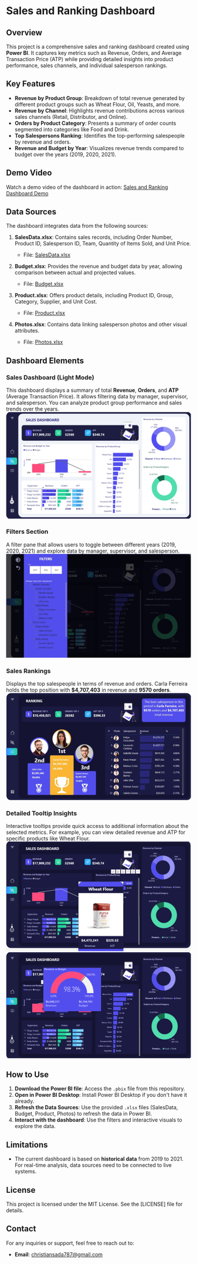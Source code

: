 # Sales and Ranking Dashboard

## Overview
This project is a comprehensive sales and ranking dashboard created using **Power BI**. It captures key metrics such as Revenue, Orders, and Average Transaction Price (ATP) while providing detailed insights into product performance, sales channels, and individual salesperson rankings.

## Key Features
- **Revenue by Product Group**: Breakdown of total revenue generated by different product groups such as Wheat Flour, Oil, Yeasts, and more.
- **Revenue by Channel**: Highlights revenue contributions across various sales channels (Retail, Distributor, and Online).
- **Orders by Product Category**: Presents a summary of order counts segmented into categories like Food and Drink.
- **Top Salespersons Ranking**: Identifies the top-performing salespeople by revenue and orders.
- **Revenue and Budget by Year**: Visualizes revenue trends compared to budget over the years (2019, 2020, 2021).

## Demo Video
Watch a demo video of the dashboard in action: [Sales and Ranking Dashboard Demo](https://drive.google.com/file/d/1fBtS2o8ivDNVwjUb5ADPpKzLKOubE2wK/view?usp=sharing)

## Data Sources
The dashboard integrates data from the following sources:

1. **SalesData.xlsx**: Contains sales records, including Order Number, Product ID, Salesperson ID, Team, Quantity of Items Sold, and Unit Price.
   - File: [SalesData.xlsx](./SalesData.xlsx)

2. **Budget.xlsx**: Provides the revenue and budget data by year, allowing comparison between actual and projected values.
   - File: [Budget.xlsx](./Budget.xlsx)

3. **Product.xlsx**: Offers product details, including Product ID, Group, Category, Supplier, and Unit Cost.
   - File: [Product.xlsx](./Product.xlsx)

4. **Photos.xlsx**: Contains data linking salesperson photos and other visual attributes.
   - File: [Photos.xlsx](./Photos.xlsx)

## Dashboard Elements

### Sales Dashboard (Light Mode)
This dashboard displays a summary of total **Revenue**, **Orders**, and **ATP** (Average Transaction Price). It allows filtering data by manager, supervisor, and salesperson. You can analyze product group performance and sales trends over the years.
![Sales Dashboard Light Mode](./Light_Mode.png)

### Filters Section
A filter pane that allows users to toggle between different years (2019, 2020, 2021) and explore data by manager, supervisor, and salesperson.
![Filtered Dashboard](./Filtered_1.jpg)

### Sales Rankings
Displays the top salespeople in terms of revenue and orders. Carla Ferreira holds the top position with **$4,707,403** in revenue and **9570 orders**.
![Ranking](./Ranking.jpg)

### Detailed Tooltip Insights
Interactive tooltips provide quick access to additional information about the selected metrics. For example, you can view detailed revenue and ATP for specific products like Wheat Flour.
![Tooltip](./Tooltip.png)
![Tooltip 2](./Tooltip_2.png)

## How to Use
1. **Download the Power BI file**: Access the `.pbix` file from this repository.
2. **Open in Power BI Desktop**: Install Power BI Desktop if you don't have it already.
3. **Refresh the Data Sources**: Use the provided `.xlsx` files (SalesData, Budget, Product, Photos) to refresh the data in Power BI.
4. **Interact with the dashboard**: Use the filters and interactive visuals to explore the data.

## Limitations
- The current dashboard is based on **historical data** from 2019 to 2021. For real-time analysis, data sources need to be connected to live systems.

## License
This project is licensed under the MIT License. See the [LICENSE] file for details.

## Contact
For any inquiries or support, feel free to reach out to:
- **Email**: christiansada787@gmail.com
